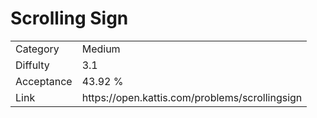 # Scrolling Sign

<table>
    <tr>
        <td>Category</td>
        <td>Medium</td>
    </tr>
    <tr>
        <td>Diffulty</td>
        <td>3.1</td>
    </tr>
    <tr>
        <td>Acceptance</td>
        <td>43.92 %</td>
    </tr>
    <tr>
        <td>Link</td>
        <td>https://open.kattis.com/problems/scrollingsign</td>
    </tr>
</table>